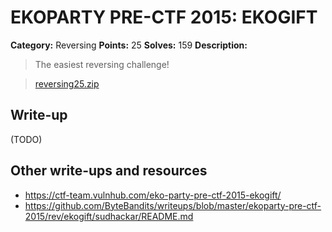 # EKOPARTY PRE-CTF 2015: EKOGIFT

**Category:** Reversing
**Points:** 25
**Solves:** 159
**Description:**

> The easiest reversing challenge! 

> [reversing25.zip](reversing25.zip)

## Write-up

(TODO)

## Other write-ups and resources

* <https://ctf-team.vulnhub.com/eko-party-pre-ctf-2015-ekogift/>
* <https://github.com/ByteBandits/writeups/blob/master/ekoparty-pre-ctf-2015/rev/ekogift/sudhackar/README.md>
